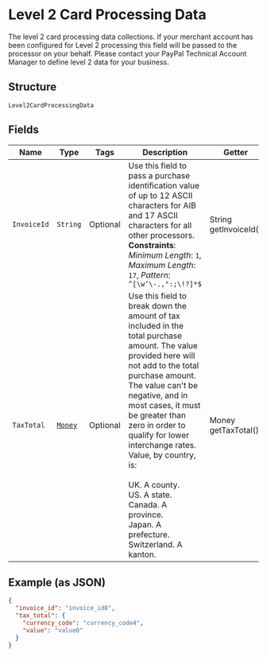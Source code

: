 
# Level 2 Card Processing Data

The level 2 card processing data collections. If your merchant account has been configured for Level 2 processing this field will be passed to the processor on your behalf. Please contact your PayPal Technical Account Manager to define level 2 data for your business.

## Structure

`Level2CardProcessingData`

## Fields

| Name | Type | Tags | Description | Getter | Setter |
|  --- | --- | --- | --- | --- | --- |
| `InvoiceId` | `String` | Optional | Use this field to pass a purchase identification value of up to 12 ASCII characters for AIB and 17 ASCII characters for all other processors.<br>**Constraints**: *Minimum Length*: `1`, *Maximum Length*: `17`, *Pattern*: `^[\w‘\-.,":;\!?]*$` | String getInvoiceId() | setInvoiceId(String invoiceId) |
| `TaxTotal` | [`Money`](../../doc/models/money.md) | Optional | Use this field to break down the amount of tax included in the total purchase amount. The value provided here will not add to the total purchase amount. The value can't be negative, and in most cases, it must be greater than zero in order to qualify for lower interchange rates.<br>Value, by country, is:<br><br>    UK. A county.<br>    US. A state.<br>    Canada. A province.<br>    Japan. A prefecture.<br>    Switzerland. A kanton. | Money getTaxTotal() | setTaxTotal(Money taxTotal) |

## Example (as JSON)

```json
{
  "invoice_id": "invoice_id8",
  "tax_total": {
    "currency_code": "currency_code4",
    "value": "value0"
  }
}
```

